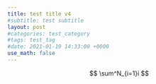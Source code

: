 ```yaml
---
title: test title v4
#subtitle: test subtitle
layout: post
#categories: test_category
#tags: test_tag
#date: 2021-01-19 14:33:00 +0000
use_math: false
---
```


$$ \sum^N_{i=1}i $$
